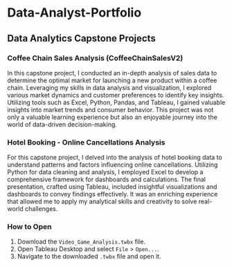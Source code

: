 # Data-Analyst-Portfolio


## Data Analytics Capstone Projects

### Coffee Chain Sales Analysis (CoffeeChainSalesV2)

In this capstone project, I conducted an in-depth analysis of sales data to determine the optimal market for launching a new product within a coffee chain. Leveraging my skills in data analysis and visualization, I explored various market dynamics and customer preferences to identify key insights. Utilizing tools such as Excel, Python, Pandas, and Tableau, I gained valuable insights into market trends and consumer behavior. This project was not only a valuable learning experience but also an enjoyable journey into the world of data-driven decision-making.

### Hotel Booking - Online Cancellations Analysis

For this capstone project, I delved into the analysis of hotel booking data to understand patterns and factors influencing online cancellations. Utilizing Python for data cleaning and analysis, I employed Excel to develop a comprehensive framework for dashboards and calculations. The final presentation, crafted using Tableau, included insightful visualizations and dashboards to convey findings effectively. It was an enriching experience that allowed me to apply my analytical skills and creativity to solve real-world challenges.




### How to Open

1. Download the `Video_Game_Analysis.twbx` file.
2. Open Tableau Desktop and select `File` > `Open...`.
3. Navigate to the downloaded `.twbx` file and open it.

